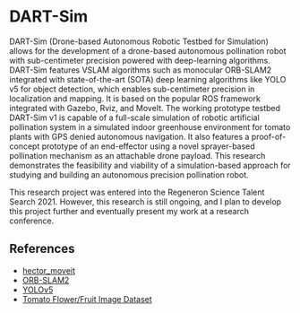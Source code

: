# DART-Sim

DART-Sim (Drone-based Autonomous Robotic Testbed for Simulation) allows for the development of a drone-based autonomous pollination robot with sub-centimeter precision powered with deep-learning algorithms. DART-Sim features VSLAM algorithms such as monocular ORB-SLAM2 integrated with state-of-the-art (SOTA) deep learning algorithms like YOLO v5 for object detection, which enables sub-centimeter precision in localization and mapping. It is based on the popular ROS framework integrated with Gazebo, Rviz, and MoveIt. The working prototype testbed DART-Sim v1 is capable of a full-scale simulation of robotic artificial pollination system in a simulated indoor greenhouse environment for tomato plants with GPS denied autonomous navigation. It also features a proof-of-concept prototype of an end-effector using a novel sprayer-based pollination mechanism as an attachable drone payload. This research demonstrates the feasibility and viability of a simulation-based approach for studying and building an autonomous precision pollination robot.

This research project was entered into the Regeneron Science Talent Search 2021. However, this research is still ongoing, and I plan to develop this project further and eventually present my work at a research conference.

## References

- [hector_moveit](https://github.com/tahsinkose/hector-moveit)
- [ORB-SLAM2](https://github.com/raulmur/ORB_SLAM2)
- [YOLOv5](https://github.com/ultralytics/yolov5)
- [Tomato Flower/Fruit Image Dataset](https://data.mendeley.com/datasets/9zyvdgp83m/1)
